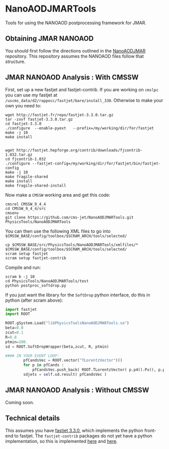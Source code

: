 # NanoAODJMARTools
Tools for using the NANOAOD postprocessing framework for JMAR. 


## Obtaining JMAR NANOAOD

You should first follow the directions outlined in the [NanoAODJMAR](https://github.com/cms-jet/NanoAODJMAR) repository. This repository assumes the NANOAOD files follow that structure. 

## JMAR NANOAOD Analysis : With CMSSW

First, set up a new fastjet and fastjet-contrib. If you are working on `cmslpc` you can use my fastjet at `/uscms_data/d2/rappocc/fastjet/bare/install_330`. Otherwise to make your own you need to:

```
wget http://fastjet.fr/repo/fastjet-3.3.0.tar.gz
tar -zxvf fastjet-3.3.0.tar.gz
cd fastjet-3.3.0
./configure  --enable-pyext   --prefix=/my/working/dir/for/fastjet
make -j 10
make install


wget http://fastjet.hepforge.org/contrib/downloads/fjcontrib-1.032.tar.gz
cd fjcontrib-1.032
./configure --fastjet-config=/my/working/dir/for/fastjet/bin/fastjet-config
make -j 10
make fragile-shared
make install
make fragile-shared-install
```

Now make a `CMSSW` working area and get this code:
```
cmsrel CMSSW_9_4_4
cd CMSSW_9_4_4/src
cmsenv
git clone https://github.com/cms-jet/NanoAODJMARTools.git PhysicsTools/NanoAODJMARTools
```


You can then use the following XML files to go into `$CMSSW_BASE/config/toolbox/$SCRAM_ARCH/tools/selected/`

```
cp $CMSSW_BASE/src/PhysicsTools/NanoAODJMARTools/xmlfiles/* $CMSSW_BASE/config/toolbox/$SCRAM_ARCH/tools/selected/
scram setup fastjet
scram setup fastjet-contrib
```


Compile and run:
```
scram b -j 10
cd PhysicsTools/NanoAODJMARTools/test
python postproc_softdrop.py
```

If you just want the library for the `SoftDrop` python interface, do this in python (after scram above):

```python 
import fastjet
import ROOT

ROOT.gSystem.Load("libPhysicsToolsNanoAODJMARTools.so")
beta=0.0
zcut=0.1
R=0.8
ptmin=200.
sd = ROOT.SoftDropWrapper(beta,zcut, R, ptmin)

#### IN YOUR EVENT LOOP:
        pfCandsVec = ROOT.vector("TLorentzVector")()
        for p in pfCands :
            pfCandsVec.push_back( ROOT.TLorentzVector( p.p4().Px(), p.p4().Py(), p.p4().Pz(), p.p4().E()) )
        sdjets = self.sd.result( pfCandsVec )
```



## JMAR NANOAOD Analysis : Without CMSSW 

Coming soon. 


## Technical details

This assumes you have [fastjet 3.3.0](http://fastjet.fr/repo/doxygen-3.3.0/), which implements the python front-end to fastjet. The `fastjet-contrib` packages do not yet have a python implementation, so this is implemented [here](https://github.com/cms-jet/NanoAODJMARTools/blob/master/src/Recluster.cc) and [here](https://github.com/cms-jet/NanoAODJMARTools/blob/master/interface/Recluster.h).



